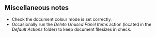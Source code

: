 <!--
  # This file is distributed under the Creative Commons Attribution 4.0
  # International License. To view a copy of this license, please visit
  # <http://creativecommons.org/licenses/by/4.0/>.

  description: Read Damien Dart's notes on Adobe Illustrator.
  title: Adobe Illustrator Notes
  twigTemplate: .templates/base-note.html.twig
-->

Miscellaneous notes
-------------------

  - Check the document colour mode is set correctly.
  - Occasionally run the _Delete Unused Panel Items_ action (located in
    the _Default Actions_ folder) to keep document filesizes in check.
